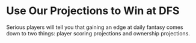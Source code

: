 # Use Our Projections to Win at DFS
Serious players will tell you that gaining an edge at daily fantasy comes down to two things: player scoring projections and ownership projections. 